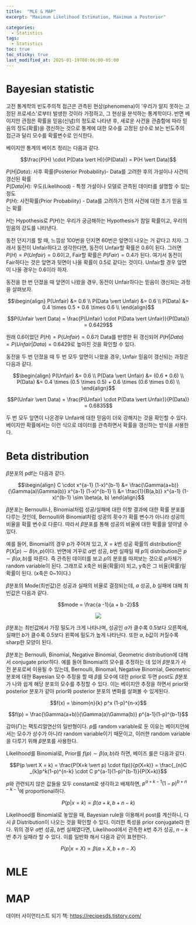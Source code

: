 ```yaml
---
title:  "MLE & MAP"
excerpt: "Maximum Likelihood Estimation, Maximum a Posterior"

categories:
  - Statistics
tags:
  - Statistics
toc: true
toc_sticky: true
last_modified_at: 2025-01-19T08:06:00-05:00
---
```


# Bayesian statistic

고전 통계학의 빈도주의적 접근은 관측된 현상(phenomena)이 '우리가 알지 못하는 고정된 프로세스'로부터 발생한 것이라 가정하고, 그 현상을 분석하는 통계학이다. 반면 베이지안 관점은 확률을 믿음(신념)의 정도로 나타낸 후, 새로운 사건을 관츰함에 따라 믿음의 정도(확률)을 갱신하는 것으로 통계에 대한 모수를 고정된 상수로 보는 빈도주의 접근과 달리 모수를 확률변수로 인식한다. 

베이지안 통계의 베이즈 정리는 다음과 같다.

$$\frac{P(H) \cdot P(Data \vert H)}{P(Data)} = P(H \vert Data)$$

$P(H \vert Data)$: 사후 확률(Posterior Probability)- Data를 고려한 후의 가설이나 사건의 갱신된 확률    
$P(Data \vert H)$: 우도(Likelihood) - 특정 가설이나 모델로 관측된 데이터를 설명할 수 있는 정도  
$P(H)$: 사전확률(Prior Probability) - Data를 고려하기 전의 사건에 대한 초기 믿음 또는 확률  

$H$는 Hypothesis로 $P(H)$는 우리가 궁금해하는 Hypothesis가 참일 확률이고, 우리의 믿음의 강도를 나타낸다. 

동전 던지기를 할 때, 느낌상 100번을 던지면 60번은 앞면이 나오는 거 같다고 치자. 그래서 동전이 Unfair하다고 생각한다면, 동전이 Unfair할 확률은 0.6이 된다. 그러면 $P(H) = P(Unfair) = 0.6$이고, Fair할 확률은 $P(Fair) = 0.4$가 된다. 여기서 동전이 Fair하다는 것은 앞면과 뒷면이 나올 확률이 0.5로 같다는 것이다. Unfair할 경우 앞면이 나올 경우는 0.6이라 하자. 

동전을 한 번 던졌을 때 앞면이 나왔을 경우, 동전이 Unfair하다는 믿음이 갱신되는 과정을 살펴보자. 

$$\begin{align}
P(Unfair) &= 0.6 \\ 
P(Data \vert Unfair) &= 0.6 \\ 
P(Data) &= 0.4 \times 0.5 + 0.6 \times 0.6 \\ 
\end{align}$$

$$P(Unfair \vert Data) = \frac{P(Unfair) \cdot P(Data \vert Unfair)}{P(Data)} = 0.6429$$

원래 0.6이었던 $P(H) = P(Unfair) = 0.6$가 Data를 반영한 뒤 갱신되어 $P(H \vert Data) = P(Unfair \vert Data) = 0.6429$로 높아진 것을 확인할 수 있다. 

동전을 두 번 던졌을 때 두 번 모두 앞면이 나왔을 경우, Unfair 믿음이 갱신되는 과정은 다음과 같다. 

$$\begin{align}
P(Unfair) &= 0.6 \\ 
P(Data \vert Unfair) &= (0.6 * 0.6) \\ 
P(Data) &= 0.4 \times (0.5 \times 0.5) + 0.6 \times (0.6 \times 0.6) \\ 
\end{align}$$

$$P(Unfair \vert Data) = \frac{P(Unfair) \cdot P(Data \vert Unfair)}{P(Data)} = 0.6835$$

두 번 모두 앞면이 나온경우 Unfair에 대한 믿음이 더욱 강해지는 것을 확인할 수 있다.     
베이지안 확률에서는 이런 식으로 데이터를 관측하면서 확률을 갱신하는 방식을 사용한다. 

# Beta distribution

$\beta$분포의 pdf는 다음과 같다. 

$$\begin{align}
C \cdot x^{a-1} (1-x)^{b-1} &= \frac{\Gamma(a+b)}{\Gamma(a)\Gamma(b)} x^{a-1} (1-x)^{b-1} \\ 
&= \frac{1}{B(a,b)} x^{a-1} (1-x)^{b-1} \sim \beta(a, b)
\end{align}$$

$\beta$분포는 Bernoulli나, Binomial처럼 성공/실패에 대한 이항 결과에 대한 확률 분포를 다루는 것인데, Bernoulli와 Binomial처럼 성공의 횟수가 확률 변수가 아니라 성공의 비율을 확률 변수로 다룬다. 따라서 $\beta$분포를 통해 성공의 비율에 대한 확률을 알아낼 수 있다. 

예를 들어,  Binomial의 경우 p가 주어져 있고, $X=k$번 성공 확률의 distribution은 $P(X \vert p) \sim B(n, p)$이다. 반면에 거꾸로 $a$번 성공, $b$번 실패일 때 $p$의 distribution은 $p \sim \beta(a, b)$를 따른다. 즉 관측된 데이터를 보고 $p$의 분포를 따져보는 것으로 $p$자체가 random variable이 된다. 그래프로 x축은 비율(확률)이 되고, y축은 그 비율(확률)일 확률이 된다. (x축은 0~1이다.)

$\beta$분포의 Mode(최빈값)은 성공과 실패의 비율로 결정되는데, $a$ 성공, $b$ 실패에 대해 최빈값은 다음과 같다. 

$$mode = \frac{a -1}{a + b -2}$$

<p align="center"><img src="https://github.com/user-attachments/assets/e0a88986-8d76-4d82-a92a-5bd5ef5afb44"></p>

$\beta$분포는 최빈값에서 가장 밀도가 크게 나타나며, 성공인 $a$가 클수록 0.5보다 오른쪽에, 실패인 $b$가 클수록 0.5보다 왼쪽에 밀도가 높게 나타난다. 또한 $a$, $b$값이 커질수록 sharp한 모양이 된다. 

$\beta$분포는 Bernoulli, Binomial, Negative Binomial, Geometric distribution에 대해서 conjugate prior하다. 예를 들어 Binomial의 모수를 추정하는 데 있어 $\beta$분포가 사전 분포로써 이용될 수 있는데, Bernoulli, Binomail, Negative Binomial, Geometric 분포에 대한 Bayesian 모수 추정을 할 때 $\beta$를 모수에 대한 prior로 두면 post도 $\beta$분포가 나와 쉽게 해당 분포의 모수를 추정할 수 있다. 이는 베이지안 추정을 하면서 prior와 posterior 분포가 같아 prior와 posterior 분포의 변화를 살펴볼 수 있게된다. 

$$f(x) = \binom{n}{k} p^x (1-p)^{n-x}$$

$$f(p) = \frac{\Gamma(a+b)}{\Gamma(a)\Gamma(b)} p^{a-1}(1-p)^{b-1}$$

감마($\Gamma$)는 팩토리얼연산의 일반형이다. $p$를 random variable로 둔 이유는 베이지안에서는 모수가 상수가 아니라 random variable이기 때문이고, 이러한 random variable을 다루기 위해 $\beta$분포를 사용한다. 

Likelihood를 Binomial로, Prior를 $f(p) \sim \beta(a, b)$라 하면, 베이즈 룰은 다음과 같다. 

$$P(p \vert X = k) = \frac{P(X=k \vert p) \cdot f(p)}{p(X=k)} = \frac{_{n}C _{k}p^k(1-p)^{n-k} \cdot C p^{a-1}(1-p)^{b-1}}{P(X=k)}$$

$p$와 관련되지 않은 값들을 모두 constant로 생각하고 배제하면, $p^{a+k-1}(1-p)^{b+n-k-1}$에 proportional하다. 

$$P(p \vert x=k) \propto \beta(a+k, b+n-k)$$

Likelihood를 Binomial로 놓았을 때, Bayesian rule을 이용해서 post를 계산하니, 다시 $\beta$ Distribution이 나오는 것을 확인할 수 있다. 이러한 특성을 prior conjugate라 한다. 위의 경우 $a$번 성공, $b$번 실패였다면,  Likelihood에서 관측한 $k$번 추가 성공, $n-k$번 추가 실패라 할 수 있다. 이를 일반화 해서 다음과 같이 표현한다. 

$$P(p \vert x = X) \propto \beta(a + X, b + n - X)$$




# MLE

# MAP

데이터 사이언티스트 되기 책: https://recipesds.tistory.com/
